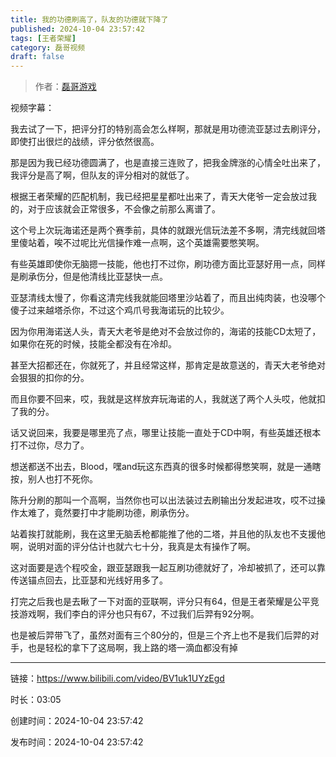 ```yaml
---
title: 我的功德刷高了，队友的功德就下降了
published: 2024-10-04 23:57:42
tags: [王者荣耀]
category: 磊哥视频
draft: false
---
```



> 作者：[磊哥游戏](https://space.bilibili.com/268941858?spm_id_from=333.788.upinfo.head.click)

视频字幕：

我去试了一下，把评分打的特别高会怎么样啊，那就是用功德流亚瑟过去刷评分，即使打出很烂的战绩，评分依然很高。

那是因为我已经功德圆满了，也是直接三连败了，把我金牌涨的心情全吐出来了，我评分是高了啊，但队友的评分相对的就低了。

根据王者荣耀的匹配机制，我已经把星星都吐出来了，青天大佬爷一定会放过我的，对于应该就会正常很多，不会像之前那么离谱了。

这个号上次玩海诺还是两个赛季前，具体的就跟光信玩法差不多啊，清完线就回塔里傻站着，唉不过呢比光信操作难一点啊，这个英雄需要憋笑啊。

有些英雄即使你无脑摁一技能，他也打不过你，刷功德方面比亚瑟好用一点，同样是刷承伤分，但是他清线比亚瑟快一点。

亚瑟清线太慢了，你看这清完线我就能回塔里沙站着了，而且出纯肉装，也没哪个傻子过来越塔杀你，不过这个鸡爪号我海诺玩的比较少。

因为你用海诺送人头，青天大老爷是绝对不会放过你的，海诺的技能CD太短了，如果你在死的时候，技能全都没有在冷却。

甚至大招都还在，你就死了，并且经常这样，那肯定是故意送的，青天大老爷绝对会狠狠的扣你的分。

而且你要不回来，哎，我就是这样放弃玩海诺的人，我就送了两个人头哎，他就扣了我的分。

话又说回来，我要是哪里亮了点，哪里让技能一直处于CD中啊，有些英雄还根本打不过你，尽力了。

想送都送不出去，Blood，嘿and玩这东西真的很多时候都得憋笑啊，就是一通瞎按，别人也打不死你。

陈升分刷的那叫一个高啊，当然你也可以出法装过去刷输出分发起进攻，哎不过操作太难了，竟然要打中才能刷功德，刷承伤分。

站着挨打就能刷，我在这里无脑丢枪都能推了他的二塔，并且他的队友也不支援他啊，说明对面的评分估计也就六七十分，我真是太有操作了啊。

这对面要是选个程咬金，跟亚瑟跟我一起互刷功德就好了，冷却被抓了，还可以靠传送锚点回去，比亚瑟和光线好用多了。

打完之后我也是去瞅了一下对面的亚联啊，评分只有64，但是王者荣耀是公平竞技游戏啊，我们李白的评分也只有67，不过我们后羿有92分啊。

也是被后羿带飞了，虽然对面有三个80分的，但是三个齐上也不是我们后羿的对手，也是轻松的拿下了这局啊，我上路的塔一滴血都没有掉

---


链接：https://www.bilibili.com/video/BV1uk1UYzEgd



时长：03:05

创建时间：2024-10-04 23:57:42

发布时间：2024-10-04 23:57:42
